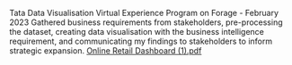 Tata Data Visualisation Virtual Experience Program on Forage - February 2023 
Gathered business requirements from stakeholders, pre-processing the dataset, creating data visualisation with the business intelligence requirement, and communicating my findings to stakeholders to inform strategic expansion.
[Online Retail Dashboard (1).pdf](https://github.com/IBakare/Tata-Data-Visualisation-Virtual-Experience-Program-on-Forage-/files/10980797/Online.Retail.Dashboard.1.pdf)
